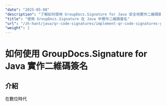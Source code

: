 ```yaml
---
"date": "2025-05-08"
"description": "了解如何使用 GroupDocs.Signature for Java 安全地實作二維碼簽章。本指南涵蓋設定、自訂和實際應用。"
"title": "使用 GroupDocs.Signature 在 Java 中實作二維碼簽名"
"url": "/zh-hant/java/qr-code-signatures/implement-qr-code-signatures-groupdocs-signature-java/"
"weight": 1
---
```


# 如何使用 GroupDocs.Signature for Java 實作二維碼簽名

## 介紹

在數位時代